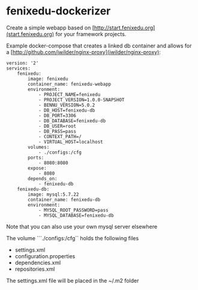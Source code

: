 # fenixedu-dockerizer

Create a simple webapp based on [http://start.fenixedu.org](start.fenixedu.org)
for your framework projects.

Example docker-compose that creates a linked db container and allows for
a [http://github.com/jwilder/nginx-proxy](jwilder/nginx-proxy):
```
version: '2'
services:
    fenixedu:
        image: fenixedu
        container_name: fenixedu-webapp
        environment:
            - PROJECT_NAME=fenixedu
            - PROJECT_VERSION=1.0.0-SNAPSHOT
            - BENNU_VERSION=5.0.2
            - DB_HOST=fenixedu-db
            - DB_PORT=3306
            - DB_DATABASE=fenixedu-db
            - DB_USER=root
            - DB_PASS=pass
            - CONTEXT_PATH=/
            - VIRTUAL_HOST=localhost
        volumes:
            - ./configs:/cfg
        ports:
            - 8080:8080
        expose: 
            - 8080
        depends_on:
            - fenixedu-db
    fenixedu-db:
        image: mysql:5.7.22
        container_name: fenixedu-db
        environment:
            - MYSQL_ROOT_PASSWORD=pass
            - MYSQL_DATABASE=fenixedu-db
```
Note that you can also use your own mysql server elsewhere

The volume ```./configs:/cfg`` holds the following files
 - settings.xml 
 - configuration.properties
 - dependencies.xml
 - repositories.xml

The settings.xml file will be placed in the ~/.m2 folder
